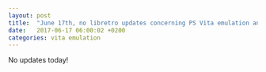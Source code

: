 ```yaml
---
layout: post
title:  "June 17th, no libretro updates concerning PS Vita emulation and emulators"
date:   2017-06-17 06:00:02 +0200
categories: vita emulation
---
```


No updates today!
